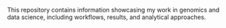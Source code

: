 This repository contains information showcasing my work in genomics and data science, including workflows, results, and analytical approaches. 
